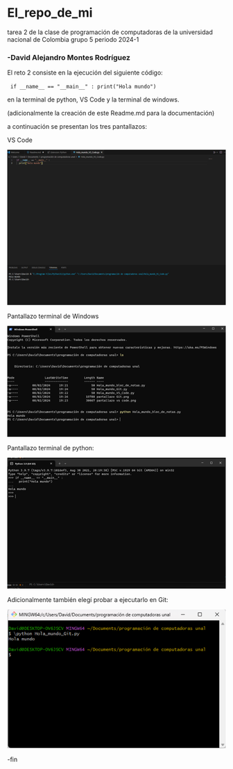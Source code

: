 # El_repo_de_mi
tarea 2 de la clase de programación de computadoras de la universidad nacional de Colombia grupo 5 periodo 2024-1
### -David Alejandro Montes Rodríguez

El reto 2 consiste en la ejecución del siguiente código:

` if __name__ == "__main__" :
  print("Hola mundo")`

  en la terminal de python, VS Code y la terminal de windows.

(adicionalmente la creación de este Readme.md para la documentación)

a continuación se presentan los tres pantallazos:


VS Code

![VS Code](pantallazo_vs_code.png)

Pantallazo terminal de Windows

![Windows](pantallazo_terminal_windows.png)

Pantallazo terminal de python:

![python](pantallazo_terminal_de_python.png)






Adicionalmente también elegí probar a ejecutarlo en Git:

![Git](pantallazo_Git.png)



-fin
